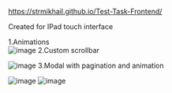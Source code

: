 https://strmikhail.github.io/Test-Task-Frontend/

Created for IPad touch interface

1.Animations<br>
![image](https://user-images.githubusercontent.com/65078710/172832000-89dd8ce6-9111-4884-8b96-5d4097af591d.png)
2.Custom scrollbar<br>

![image](https://user-images.githubusercontent.com/65078710/172832098-1389698e-7907-4d25-9b69-568c3b6915e1.png)
3.Modal with pagination and animation<br>

![image](https://user-images.githubusercontent.com/65078710/172832187-ccb6171d-0bbc-4905-b001-6f0ff26da2d7.png)
![image](https://user-images.githubusercontent.com/65078710/172832223-f5cc7a54-b943-419f-9ff3-5261dd9876d9.png)
